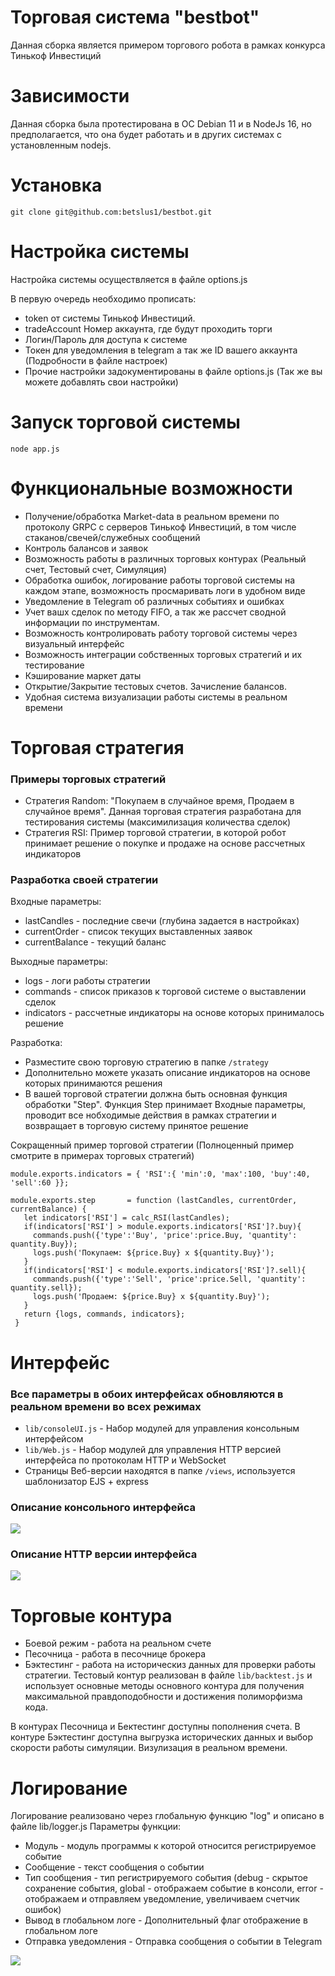 # Торговая система "bestbot"
Данная сборка является примером торгового робота в рамках конкурса Тинькоф Инвестиций

# Зависимости
Данная сборка была протестирована в ОС Debian 11 и в NodeJs 16, но предполагается, что она будет работать и в других системах с установленным nodejs.

# Установка
`git clone git@github.com:betslus1/bestbot.git`

# Настройка системы
Настройка системы осуществляется в файле options.js

В первую очередь необходимо прописать:
- token от системы Тинькоф Инвестиций.
- tradeAccount Номер аккаунта, где будут проходить торги
- Логин/Пароль для доступа к системе
- Токен для уведомления в telegram а так же ID вашего аккаунта (Подробности в файле настроек)
- Прочие настройки задокументированы в файле options.js (Так же вы можете добавлять свои настройки)

# Запуск торговой системы
`node app.js`

# Функциональные возможности
- Получение/обработка Market-data в реальном времени по протоколу GRPC с серверов Тинькоф Инвестиций, в том числе стаканов/свечей/служебных сообщений
- Контроль балансов и заявок
- Возможность работы в различных торговых контурах (Реальный счет, Тестовый счет, Симуляция)
- Обработка ошибок, логирование работы торговой системы на каждом этапе, возможность просмаривать логи в удобном виде
- Уведомление в Telegram об различных событиях и ошибках
- Учет вашх сделок по методу FIFO, а так же рассчет сводной информации по инструментам.
- Возможность контролировать работу торговой системы через визуальный интерфейс
- Возможность интеграции собственных торговых стратегий и их тестирование
- Кэширование маркет даты
- Открытие/Закрытие тестовых счетов. Зачисление балансов.
- Удобная система визуализации работы системы в реальном времени

# Торговая стратегия
### Примеры торговых стратегий
- Стратегия Random: "Покупаем в случайное время, Продаем в случайное время". Данная торговая стратегия разработана для тестирования системы (максимилизация количества сделок)
- Стратегия RSI: Пример торговой стратегии, в которой робот принимает решение о покупке и продаже на основе рассчетных индикаторов

### Разработка своей стратегии
 Входные параметры: 
  - lastCandles - последние свечи (глубина задается в настройках)
  - currentOrder - список текущих выставленных заявок
  - currentBalance - текущий баланс
  
 Выходные параметры: 
  - logs - логи работы стратегии
  - commands - список приказов к торговой системе о выставлении сделок
  - indicators - рассчетные индикаторы на основе которых принималось решение

Разработка:
 - Разместите свою торговую стратегию в папке `/strategy`
 - Дополнительно можете указать описание индикаторов на основе которых принимаются решения
 - В вашей торговой стратегии должна быть основная функция обработки "Step". Функция Step принимает Входные параметры, проводит все нобходимые действия в рамках стратегии и возвращает в торговую систему принятое решение

Сокращенный пример торговой стратегии (Полноценный пример смотрите в примерах торговых стратегий)
```
module.exports.indicators = { 'RSI':{ 'min':0, 'max':100, 'buy':40, 'sell':60 }};
  
module.exports.step       = function (lastCandles, currentOrder, currentBalance) {
   let indicators['RSI'] = calc_RSI(lastCandles);
   if(indicators['RSI'] > module.exports.indicators['RSI']?.buy){
     commands.push({'type':'Buy', 'price':price.Buy, 'quantity': quantity.Buy});
     logs.push('Покупаем: ${price.Buy} x ${quantity.Buy}');
   }
   if(indicators['RSI'] < module.exports.indicators['RSI']?.sell){
     commands.push({'type':'Sell', 'price':price.Sell, 'quantity': quantity.sell});
     logs.push('Продаем: ${price.Buy} x ${quantity.Buy}');
   }
   return {logs, commands, indicators};
 }
```

# Интерфейс 
### Все параметры в обоих интерфейсах обновляются в реальном времени во всех режимах
 - `lib/consoleUI.js` - Набор модулей для управления консольным интерфейсом
 - `lib/Web.js` - Набор модулей для управления HTTP версией интерфейса по протоколам HTTP и WebSocket
 - Страницы Веб-версии находятся в папке `/views`, используется шаблонизатор EJS + express

### Описание консольного интерфейса
<img src="https://habrastorage.org/webt/m-/yg/ba/m-ygbazu4zidvqzgy3rcj-m1z08.png" />

### Описание HTTP версии интерфейса
<img src="https://habrastorage.org/webt/75/w8/i0/75w8i0ngcpnwk80e4eav_2otuaa.png" />

# Торговые контура
- Боевой режим - работа на реальном счете
- Песочница - работа в песочнице брокера
- Бэктестинг - работа на историческиз данных для проверки работы стратегии. Тестовый контур реализован в файле `lib/backtest.js` и использует основные методы основного контура для получения максимальной правдоподобности и достижения полиморфизма кода.

В контурах Песочница и Бектестинг доступны пополнения счета.
В контуре Бэктестинг доступна выгрузка исторических данных и выбор скорости работы симуляции. Визулизация в реальном времени.

# Логирование
Логирование реализовано через глобальную функцию "log" и описано в файле lib/logger.js
Параметры функции:
- Модуль <String> - модуль программы к которой относится регистрируемое событие
- Сообщение <String>- текст сообщения о событии
- Тип сообщения - тип регистрируемого события (debug - скрытое сохранение события, global - отображаем событие в консоли, error - отображаем и отправляем уведомление, увеличиваем счетчик ошибок)
- Вывод в глобальном логе <bool> - Дополнительный флаг отображение в глобальном логе
- Отправка уведомления <bool> - Отправка сообщения о событии в Telegram

 <img src="https://habrastorage.org/webt/cq/mr/6g/cqmr6gk0nc1ywuvbvwvfewwru8s.png" />
